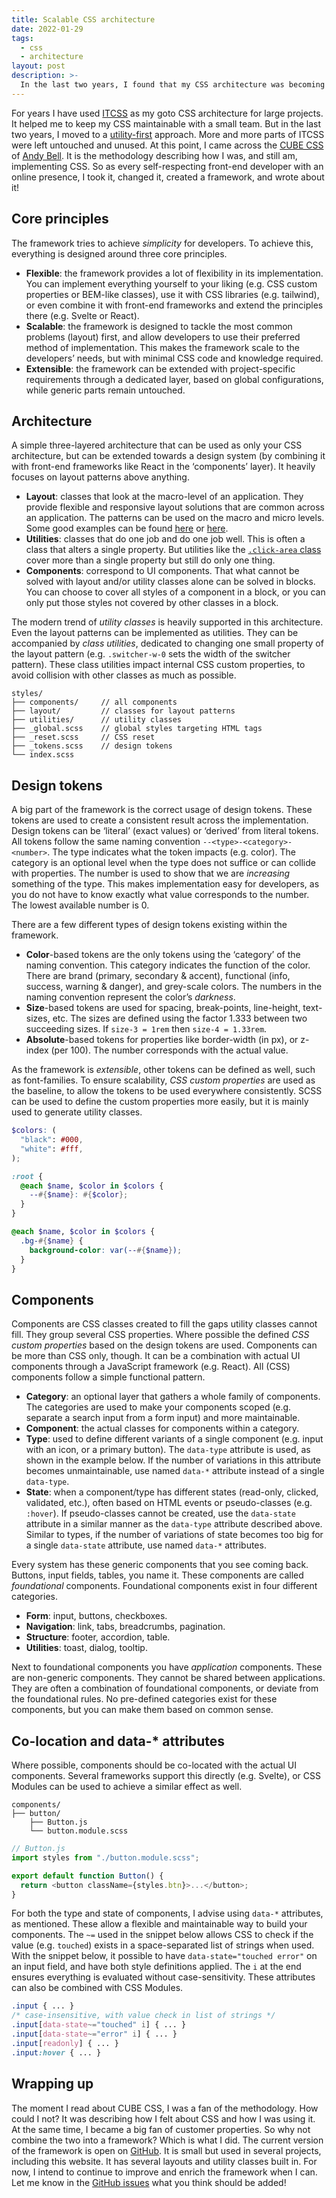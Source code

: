 ```yaml
---
title: Scalable CSS architecture
date: 2022-01-29
tags:
  - css
  - architecture
layout: post
description: >-
  In the last two years, I found that my CSS architecture was becoming too complex. But, utility-first frameworks were not doing it for me either. I needed a mix, I needed utility-enabled. Then came CUBE CSS and it all clicked.
---
```


For years I have used [ITCSS](https://www.xfive.co/blog/itcss-scalable-maintainable-css-architecture/) as my goto CSS architecture for large projects. It helped me to keep my CSS maintainable with a small team. But in the last two years, I moved to a [utility-first](https://tailwindcss.com/) approach. More and more parts of ITCSS were left untouched and unused. At this point, I came across the [CUBE CSS](https://cube.fyi/) of [Andy Bell](https://twitter.com/piccalilli_). It is the methodology describing how I was, and still am, implementing CSS. So as every self-respecting front-end developer with an online presence, I took it, changed it, created a framework, and wrote about it!

## Core principles

The framework tries to achieve _simplicity_ for developers. To achieve this, everything is designed around three core principles.

- **Flexible**: the framework provides a lot of flexibility in its implementation. You can implement everything yourself to your liking (e.g. CSS custom properties or BEM-like classes), use it with CSS libraries (e.g. tailwind), or even combine it with front-end frameworks and extend the principles there (e.g. Svelte or React).
- **Scalable**: the framework is designed to tackle the most common problems (layout) first, and allow developers to use their preferred method of implementation. This makes the framework scale to the developers’ needs, but with minimal CSS code and knowledge required.
- **Extensible**: the framework can be extended with project-specific requirements through a dedicated layer, based on global configurations, while generic parts remain untouched.

## Architecture

A simple three-layered architecture that can be used as only your CSS architecture, but can be extended towards a design system (by combining it with front-end frameworks like React in the ‘components’ layer). It heavily focuses on layout patterns above anything.

- **Layout**: classes that look at the macro-level of an application. They provide flexible and responsive layout solutions that are common across an application. The patterns can be used on the macro and micro levels. Some good examples can be found [here](https://feo.crinkles.dev) or [here](https://every-layout.dev/).
- **Utilities**: classes that do one job and do one job well. This is often a class that alters a single property. But utilities like the [`.click-area` class](https://github.com/kpnnkmp/bace-css/blob/main/src/utilities/_click-area.scss) cover more than a single property but still do only one thing.
- **Components**: correspond to UI components. That what cannot be solved with layout and/or utility classes alone can be solved in blocks. You can choose to cover all styles of a component in a block, or you can only put those styles not covered by other classes in a block.

The modern trend of _utility classes_ is heavily supported in this architecture. Even the layout patterns can be implemented as utilities. They can be accompanied by _class utilities_, dedicated to changing one small property of the layout pattern (e.g. `.switcher-w-0` sets the width of the switcher pattern). These class utilities impact internal CSS custom properties, to avoid collision with other classes as much as possible.

```
styles/
├── components/     // all components
├── layout/         // classes for layout patterns
├── utilities/      // utility classes
├── _global.scss    // global styles targeting HTML tags
├── _reset.scss     // CSS reset
├── _tokens.scss    // design tokens
└── index.scss
```

## Design tokens

A big part of the framework is the correct usage of design tokens. These tokens are used to create a consistent result across the implementation. Design tokens can be ‘literal’ (exact values) or ‘derived’ from literal tokens. All tokens follow the same naming convention `--<type>-<category>-<number>`. The type indicates what the token impacts (e.g. color). The category is an optional level when the type does not suffice or can collide with properties. The number is used to show that we are _increasing_ something of the type. This makes implementation easy for developers, as you do not have to know exactly what value corresponds to the number. The lowest available number is 0.

There are a few different types of design tokens existing within the framework.

- **Color**-based tokens are the only tokens using the ‘category’ of the naming convention. This category indicates the function of the color. There are brand (primary, secondary & accent), functional (info, success, warning & danger), and grey-scale colors. The numbers in the naming convention represent the color’s _darkness_.
- **Size**-based tokens are used for spacing, break-points, line-height, text-sizes, etc. The sizes are defined using the factor 1.333 between two succeeding sizes. If `size-3 = 1rem` then `size-4 = 1.33rem`.
- **Absolute**-based tokens for properties like border-width (in px), or z-index (per 100). The number corresponds with the actual value.

As the framework is _extensible_, other tokens can be defined as well, such as font-families. To ensure scalability, _CSS custom properties_ are used as the baseline, to allow the tokens to be used everywhere consistently. SCSS can be used to define the custom properties more easily, but it is mainly used to generate utility classes.

```scss
$colors: (
  "black": #000,
  "white": #fff,
);

:root {
  @each $name, $color in $colors {
    --#{$name}: #{$color};
  }
}

@each $name, $color in $colors {
  .bg-#{$name} {
    background-color: var(--#{$name});
  }
}
```

## Components

Components are CSS classes created to fill the gaps utility classes cannot fill. They group several CSS properties. Where possible the defined _CSS custom properties_ based on the design tokens are used. Components can be more than CSS only, though. It can be a combination with actual UI components through a JavaScript framework (e.g. React). All (CSS) components follow a simple functional pattern.

- **Category**: an optional layer that gathers a whole family of components. The categories are used to make your components scoped (e.g. separate a search input from a form input) and more maintainable.
- **Component**: the actual classes for components within a category.
- **Type**: used to define different variants of a single component (e.g. input with an icon, or a primary button). The `data-type` attribute is used, as shown in the example below. If the number of variations in this attribute becomes unmaintainable, use named `data-*` attribute instead of a single `data-type`.
- **State**: when a component/type has different states (read-only, clicked, validated, etc.), often based on HTML events or pseudo-classes (e.g. `:hover`). If pseudo-classes cannot be created, use the `data-state` attribute in a similar manner as the `data-type` attribute described above. Similar to types, if the number of variations of state becomes too big for a single `data-state` attribute, use named `data-*` attributes.

Every system has these generic components that you see coming back. Buttons, input fields, tables, you name it. These components are called _foundational_ components. Foundational components exist in four different categories.

- **Form**: input, buttons, checkboxes.
- **Navigation**: link, tabs, breadcrumbs, pagination.
- **Structure**: footer, accordion, table.
- **Utilities**: toast, dialog, tooltip.

Next to foundational components you have _application_ components. These are non-generic components. They cannot be shared between applications. They are often a combination of foundational components, or deviate from the foundational rules. No pre-defined categories exist for these components, but you can make them based on common sense.

## Co-location and data-\* attributes

Where possible, components should be co-located with the actual UI components. Several frameworks support this directly (e.g. Svelte), or CSS Modules can be used to achieve a similar effect as well.

```
components/
├── button/
    ├── Button.js
    └── button.module.scss
```

```js
// Button.js
import styles from "./button.module.scss";

export default function Button() {
  return <button className={styles.btn}>...</button>;
}
```

For both the type and state of components, I advise using `data-*` attributes, as mentioned. These allow a flexible and maintainable way to build your components. The `~=` used in the snippet below allows CSS to check if the value (e.g. `touched`) exists in a space-separated list of strings when used. With the snippet below, it possible to have `data-state="touched error"` on an input field, and have both style definitions applied. The `i` at the end ensures everything is evaluated without case-sensitivity. These attributes can also be combined with CSS Modules.

```scss
.input { ... }
/* case-insensitive, with value check in list of strings */
.input[data-state~="touched" i] { ... }
.input[data-state~="error" i] { ... }
.input[readonly] { ... }
.input:hover { ... }
```

## Wrapping up

The moment I read about CUBE CSS, I was a fan of the methodology. How could I not? It was describing how I felt about CSS and how I was using it. At the same time, I became a big fan of customer properties. So why not combine the two into a framework? Which is what I did. The current version of the framework is open on [GitHub](https://github.com/kpnnkmp/bace-css). It is small but used in several projects, including this website. It has several layouts and utility classes built in. For now, I intend to continue to improve and enrich the framework when I can. Let me know in the [GitHub issues](https://github.com/kpnnkmp/feo-css/issues) what you think should be added!
